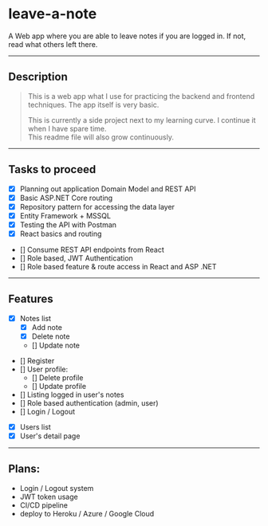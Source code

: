 # leave-a-note
A Web app where you are able to leave notes if you are logged in. If not, read what others left there.

---

## Description

>This is a web app what I use for practicing the backend and frontend techniques. The app itself is very basic.  
>
>This is currently a side project next to my learning curve. I continue it when I have spare time.  
This readme file will also grow continuously.

---

## Tasks to proceed

- [x] Planning out application Domain Model and REST API
- [x] Basic ASP.NET Core routing
- [x] Repository pattern for accessing the data layer
- [x] Entity Framework + MSSQL
- [x] Testing the API with Postman
- [x] React basics and routing
- [] Consume REST API endpoints from React
- [] Role based, JWT Authentication
- [] Role based feature & route access in React and ASP .NET

---

## Features

- [x] Notes list
  - [x] Add note
  - [x] Delete note
  - [] Update note
- [] Register
- [] User profile:
  - [] Delete profile
  - [] Update profile
- [] Listing logged in user's notes
- [] Role based authentication (admin, user)
- [] Login / Logout
- [x] Users list
- [x] User's detail page

---

## Plans:

- Login / Logout system
- JWT token usage
- CI/CD pipeline
- deploy to Heroku / Azure / Google Cloud
